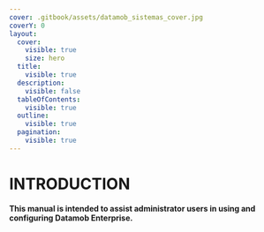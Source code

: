 ```yaml
---
cover: .gitbook/assets/datamob_sistemas_cover.jpg
coverY: 0
layout:
  cover:
    visible: true
    size: hero
  title:
    visible: true
  description:
    visible: false
  tableOfContents:
    visible: true
  outline:
    visible: true
  pagination:
    visible: true
---
```


# INTRODUCTION

**This manual is intended to assist administrator users in using and configuring Datamob Enterprise.**
